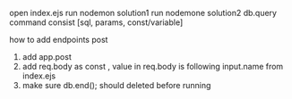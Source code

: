 open index.ejs
run nodemon solution1
run nodemone solution2
db.query command consist [sql, params, const/variable]

how to add endpoints post
1. add app.post
2. add req.body as const , value in req.body is following input.name from index.ejs
3. make sure db.end(); should deleted before running